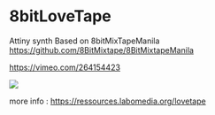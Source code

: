 # 8bitLoveTape
Attiny synth Based on 8bitMixTapeManila https://github.com/8BitMixtape/8BitMixtapeManila

https://vimeo.com/264154423

<img src="https://labomedia.org/wp-content/uploads/2018/04/8bitLoveTapeGo-460x330.png">

more info : https://ressources.labomedia.org/lovetape
